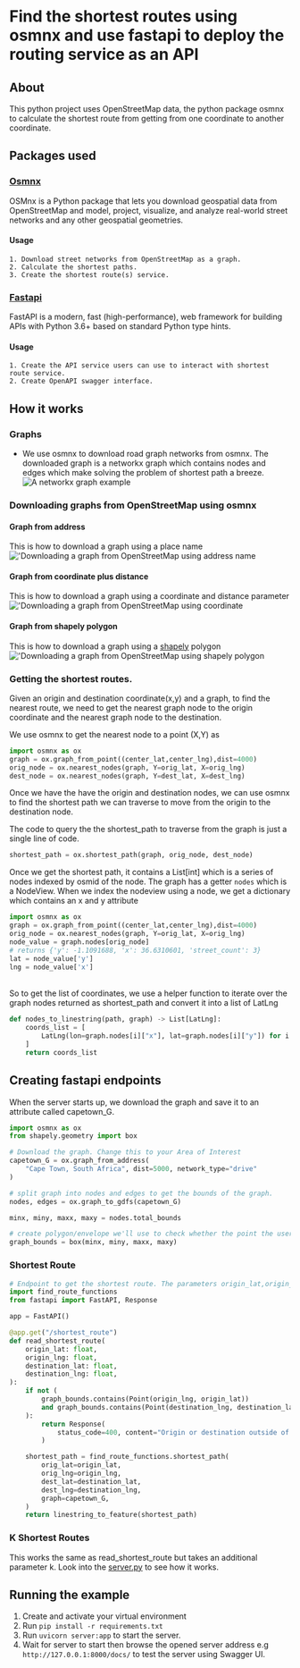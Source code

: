 # Find the shortest routes using osmnx and use fastapi to deploy the routing service as an API

## About
This python project uses OpenStreetMap data, the python package osmnx to calculate the shortest route from getting from one coordinate to another coordinate. 

## Packages used
### [Osmnx](https://osmnx.readthedocs.io/)
OSMnx is a Python package that lets you download geospatial data from OpenStreetMap and model, project, visualize, and analyze real-world street networks and any other geospatial geometries.
#### Usage
    1. Download street networks from OpenStreetMap as a graph.
    2. Calculate the shortest paths.
    3. Create the shortest route(s) service.

### [Fastapi](https://fastapi.tiangolo.com/)
FastAPI is a modern, fast (high-performance), web framework for building APIs with Python 3.6+ based on standard Python type hints.
#### Usage
    1. Create the API service users can use to interact with shortest route service. 
    2. Create OpenAPI swagger interface.


## How it works
### Graphs
 - We use osmnx to download road graph networks from osmnx. The downloaded graph is a networkx graph which contains nodes and edges which make solving the problem of shortest path a breeze. 
![A networkx graph example](images/sphx_glr_plot_osmnx_001.png "The nodes are the dots and the edges are the lines connecting the nodes")

### Downloading graphs from OpenStreetMap using osmnx

#### Graph from address
This is how to download a graph using a place name
!['Downloading a graph from OpenStreetMap using address name](images/graph_from_address.png)

#### Graph from coordinate plus distance
This is how to download a graph using a coordinate and distance parameter
!['Downloading a graph from OpenStreetMap using coordinate](images/graph_from_coordiante.png)


#### Graph from shapely polygon
This is how to download a graph using a [shapely](https://shapely.readthedocs.io/en/stable/manual.html) polygon
!['Downloading a graph from OpenStreetMap using shapely polygon](images/graph_from_polygon.png)

### Getting the shortest routes.
Given an origin and destination coordinate(x,y) and a graph, to find the nearest route, we need to get the nearest graph node to the origin coordinate and the nearest graph node to the destination.<br>

We use osmnx to get the nearest node to a point (X,Y) as 
```python
import osmnx as ox
graph = ox.graph_from_point((center_lat,center_lng),dist=4000)
orig_node = ox.nearest_nodes(graph, Y=orig_lat, X=orig_lng)
dest_node = ox.nearest_nodes(graph, Y=dest_lat, X=dest_lng)
```

Once we have the have the origin and destination nodes, we can use osmnx to find the shortest path we can traverse to move from the origin to the destination node. <br>

The code to query the the shortest_path to traverse from the graph is just a single line of code.

```python
shortest_path = ox.shortest_path(graph, orig_node, dest_node)
```

Once we get the shortest path, it contains a List[int] which is a series of nodes indexed by osmid of the node. The graph has a getter ```nodes``` which is a NodeView. When we index the nodeview using a node, we get a dictionary which contains an x and y attribute
```python
import osmnx as ox
graph = ox.graph_from_point((center_lat,center_lng),dist=4000)
orig_node = ox.nearest_nodes(graph, Y=orig_lat, X=orig_lng)
node_value = graph.nodes[orig_node]
# returns {'y': -1.1091688, 'x': 36.6310601, 'street_count': 3}
lat = node_value['y']
lng = node_value['x']
```
<br>
So to get the list of coordinates, we use a helper function to iterate over the graph nodes returned as shortest_path and convert it into a list of LatLng

```python
def nodes_to_linestring(path, graph) -> List[LatLng]:
    coords_list = [
        LatLng(lon=graph.nodes[i]["x"], lat=graph.nodes[i]["y"]) for i in path
    ]
    return coords_list
```

## Creating fastapi endpoints
When the server starts up, we download the graph and save it to an attribute called capetown_G.
```python
import osmnx as ox
from shapely.geometry import box

# Download the graph. Change this to your Area of Interest
capetown_G = ox.graph_from_address(
    "Cape Town, South Africa", dist=5000, network_type="drive"
)

# split graph into nodes and edges to get the bounds of the graph.
nodes, edges = ox.graph_to_gdfs(capetown_G)

minx, miny, maxx, maxy = nodes.total_bounds

# create polygon/envelope we'll use to check whether the point the user requests from the graph falls within our graph
graph_bounds = box(minx, miny, maxx, maxy) 

```

### Shortest Route

```python
# Endpoint to get the shortest route. The parameters origin_lat,origin_lng,destination_lat,destination_lng will be passed in as query parameters when calling the API. We then call the 
import find_route_functions
from fastapi import FastAPI, Response

app = FastAPI()

@app.get("/shortest_route")
def read_shortest_route(
    origin_lat: float,
    origin_lng: float,
    destination_lat: float,
    destination_lng: float,
):
    if not (
        graph_bounds.contains(Point(origin_lng, origin_lat))
        and graph_bounds.contains(Point(destination_lng, destination_lat))
    ):
        return Response(
            status_code=400, content="Origin or destination outside of Cape Town"
        )

    shortest_path = find_route_functions.shortest_path(
        orig_lat=origin_lat,
        orig_lng=origin_lng,
        dest_lat=destination_lat,
        dest_lng=destination_lng,
        graph=capetown_G,
    )
    return linestring_to_feature(shortest_path)

```

### K Shortest Routes
This works the same as read_shortest_route but takes an additional parameter k. 
Look into the [server.py](server.py) to see how it works. 

## Running the example

1. Create and activate your virtual environment
2. Run ```pip install -r requirements.txt```
3. Run ```uvicorn server:app``` to start the server.
4. Wait for server to start then browse the opened server address e.g ```http://127.0.0.1:8000/docs/``` to test the server using Swagger UI.

